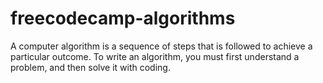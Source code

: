 # freecodecamp-algorithms
A computer algorithm is a sequence of steps that is followed to achieve a particular outcome. To write an algorithm, you must first understand a problem, and then solve it with coding.

